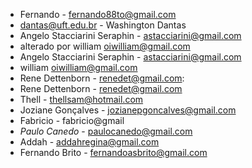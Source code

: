 ﻿* Fernando - fernando88to@gmail.com
* dantas@uft.edu.br - Washington Dantas
* Angelo Stacciarini Seraphin - astacciarini@gmail.com 
* alterado por william oiwilliam@gmail.com
* Angelo Stacciarini Seraphin - astacciarini@gmail.com 
* william oiwilliam@gmail.com
* Rene Dettenborn - renedet@gmail.com:
* Rene Dettenborn - renedet@gmail.com
* Thell	- thellsam@hotmail.com
* Joziane Gonçalves - jozianepgoncalves@gmail.com
* Fabricio - fabricio@gmail
* *Paulo Canedo* - paulocanedo@gmail.com
* Addah - addahregina@gmail.com
* Fernando Brito - fernandoasbrito@gmail.com
